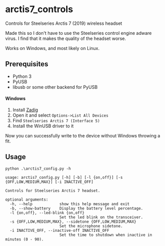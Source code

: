 # arctis7_controls
Controls for Steelseries Arctis 7 (2019) wireless headset 

Made this so I don't have to use the Steelseries control engine adware virus.
I find that it makes the quality of the headset worse.

Works on Windows, and most likely on Linux.

## Prerequisites
- Python 3
- PyUSB
- libusb or some other backend for PyUSB

#### Windows 
1. Install [Zadig](https://zadig.akeo.ie/)
1. Open it and select `Options->List All Devices`
1. Find `Steelseries Arctis 7 (Interface 5)`
1. Install the WinUSB driver to it

Now you can successfully write to the device without Windows throwing a fit.
## Usage

```
python .\arctis7_config.py -h    

usage: arctis7_config.py [-h] [-b] [-l {on,off}] [-s {OFF,LOW,MEDIUM,MAX}] [-i INACTIVE_OFF]

Controls for Steelseries Arctis 7 headset.

optional arguments:
  -h, --help            show this help message and exit
  -b, --show-battery    Display the battery level percentage.
  -l {on,off}, --led-blink {on,off}
                        Set the led blink on the transceiver.
  -s {OFF,LOW,MEDIUM,MAX}, --sidetone {OFF,LOW,MEDIUM,MAX}
                        Set the microphone sidetone.
  -i INACTIVE_OFF, --inactive-off INACTIVE_OFF
                        Set the time to shutdown when inactive in minutes (0 - 90).
```
